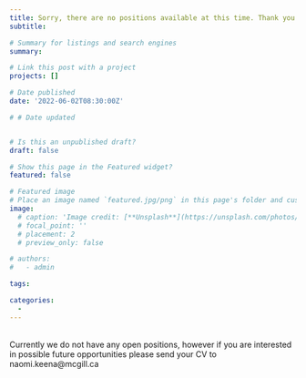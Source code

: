 ```yaml
---
title: Sorry, there are no positions available at this time. Thank you for your interest about research opportunities at TRACElab.
subtitle: 

# Summary for listings and search engines
summary: 

# Link this post with a project
projects: []

# Date published
date: '2022-06-02T08:30:00Z'

# # Date updated


# Is this an unpublished draft?
draft: false

# Show this page in the Featured widget?
featured: false

# Featured image
# Place an image named `featured.jpg/png` in this page's folder and customize its options here.
image:
  # caption: 'Image credit: [**Unsplash**](https://unsplash.com/photos/CpkOjOcXdUY)'
  # focal_point: ''
  # placement: 2
  # preview_only: false

# authors:
#   - admin

tags:

categories:
  - 
---
```





<div> 
</br>

<div>
Currently we do not have any open positions, however if you are interested in possible future opportunities please send your CV to naomi.keena@mcgill.ca 
</d>

  

  

  <br/>
</div>


